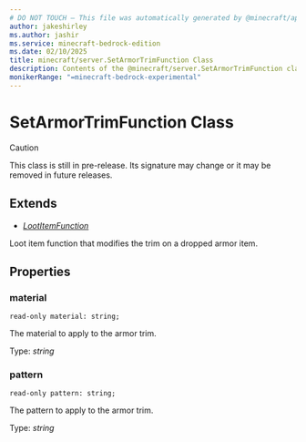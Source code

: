 ```yaml
---
# DO NOT TOUCH — This file was automatically generated by @minecraft/api-docs-generator, to report problems file an issue at https://github.com/Mojang/minecraft-scripting-libraries
author: jakeshirley
ms.author: jashir
ms.service: minecraft-bedrock-edition
ms.date: 02/10/2025
title: minecraft/server.SetArmorTrimFunction Class
description: Contents of the @minecraft/server.SetArmorTrimFunction class.
monikerRange: "=minecraft-bedrock-experimental"
---
```

# SetArmorTrimFunction Class

> [!CAUTION]
> This class is still in pre-release.  Its signature may change or it may be removed in future releases.

## Extends
- [*LootItemFunction*](LootItemFunction.md)

Loot item function that modifies the trim on a dropped armor item.

## Properties

### **material**
`read-only material: string;`

The material to apply to the armor trim.

Type: *string*

### **pattern**
`read-only pattern: string;`

The pattern to apply to the armor trim.

Type: *string*
